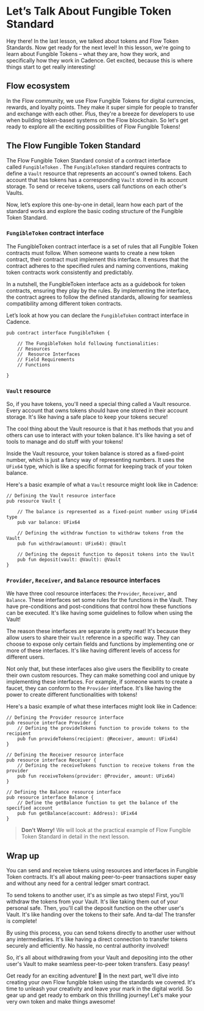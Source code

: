# Let’s Talk About Fungible Token Standard

Hey there! In the last lesson, we talked about tokens and Flow Token Standards. Now get ready for the next level! In this lesson, we're going to learn about Fungible Tokens – what they are, how they work, and specifically how they work in Cadence. Get excited, because this is where things start to get really interesting!

## Flow ecosystem

In the Flow community, we use Flow Fungible Tokens for digital currencies, rewards, and loyalty points. They make it super simple for people to transfer and exchange with each other. Plus, they're a breeze for developers to use when building token-based systems on the Flow blockchain. So let's get ready to explore all the exciting possibilities of Flow Fungible Tokens!

## The Flow Fungible Token Standard

The Flow Fungible Token Standard consist of a contract interface called `FungibleToken` . The `FungibleToken` standard requires contracts to define a `Vault` resource that represents an account's owned tokens. Each account that has tokens has a corresponding `Vault` stored in its account storage. To send or receive tokens, users call functions on each other's Vaults.

Now, let’s explore this one-by-one in detail, learn how each part of the standard works and explore the basic coding structure of the Fungible Token Standard.

### `FungibleToken` contract interface

The FungibleToken contract interface is a set of rules that all Fungible Token contracts must follow. When someone wants to create a new token contract, their contract must implement this interface. It ensures that the contract adheres to the specified rules and naming conventions, making token contracts work consistently and predictably.

In a nutshell, the FungibleToken interface acts as a guidebook for token contracts, ensuring they play by the rules. By implementing the interface, the contract agrees to follow the defined standards, allowing for seamless compatibility among different token contracts.

Let’s look at how you can declare the `FungibleToken` contract interface in Cadence.

```
pub contract interface FungibleToken {

	// The FungibleToken hold following functionalities:
	// Resources
	//  Resource Interfaces
	// Field Requirements
	// Functions

}
```

### `Vault` resource

So, if you have tokens, you'll need a special thing called a Vault resource. Every account that owns tokens should have one stored in their account storage. It's like having a safe place to keep your tokens secure!

The cool thing about the Vault resource is that it has methods that you and others can use to interact with your token balance. It's like having a set of tools to manage and do stuff with your tokens!

Inside the Vault resource, your token balance is stored as a fixed-point number, which is just a fancy way of representing numbers. It uses the `UFix64` type, which is like a specific format for keeping track of your token balance.

Here's a basic example of what a `Vault` resource might look like in Cadence:

```
// Defining the Vault resource interface
pub resource Vault {

    // The balance is represented as a fixed-point number using UFix64 type
    pub var balance: UFix64

    // Defining the withdraw function to withdraw tokens from the Vault
    pub fun withdraw(amount: UFix64): @Vault

    // Defining the deposit function to deposit tokens into the Vault
    pub fun deposit(vault: @Vault): @Vault
}
```

### `Provider`, `Receiver`, and `Balance` resource interfaces

We have three cool resource interfaces: the `Provider`, `Receiver`, and `Balance`. These interfaces set some rules for the functions in the Vault. They have pre-conditions and post-conditions that control how these functions can be executed. It's like having some guidelines to follow when using the Vault!

The reason these interfaces are separate is pretty neat! It's because they allow users to share their `Vault` reference in a specific way. They can choose to expose only certain fields and functions by implementing one or more of these interfaces. It's like having different levels of access for different users.

Not only that, but these interfaces also give users the flexibility to create their own custom resources. They can make something cool and unique by implementing these interfaces. For example, if someone wants to create a faucet, they can conform to the `Provider` interface. It's like having the power to create different functionalities with tokens!

Here's a basic example of what these interfaces might look like in Cadence:

```
// Defining the Provider resource interface
pub resource interface Provider {
    // Defining the provideTokens function to provide tokens to the recipient
    pub fun provideTokens(recipient: @Receiver, amount: UFix64)
}

// Defining the Receiver resource interface
pub resource interface Receiver {
    // Defining the receiveTokens function to receive tokens from the provider
    pub fun receiveTokens(provider: @Provider, amount: UFix64)
}

// Defining the Balance resource interface
pub resource interface Balance {
    // Define the getBalance function to get the balance of the specified account
    pub fun getBalance(account: Address): UFix64
}
```

> **Don’t Worry!** We will look at the practical example of Flow Fungible Token Standard in detail in the next lesson.

## Wrap up

You can send and receive tokens using resources and interfaces in Fungible Token contracts. It's all about making peer-to-peer transactions super easy and without any need for a central ledger smart contract.

To send tokens to another user, it's as simple as two steps! First, you'll withdraw the tokens from your Vault. It's like taking them out of your personal safe. Then, you'll call the deposit function on the other user's Vault. It's like handing over the tokens to their safe. And ta-da! The transfer is complete!

By using this process, you can send tokens directly to another user without any intermediaries. It's like having a direct connection to transfer tokens securely and efficiently. No hassle, no central authority involved!

So, it's all about withdrawing from your Vault and depositing into the other user's Vault to make seamless peer-to-peer token transfers. Easy peasy!

Get ready for an exciting adventure! 🚀 In the next part, we'll dive into creating your own Flow fungible token using the standards we covered. It's time to unleash your creativity and leave your mark in the digital world. So gear up and get ready to embark on this thrilling journey! Let's make your very own token and make things awesome!
